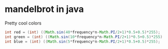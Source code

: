 # mandelbrot in java

Pretty cool colors
```java
int red = (int) ((Math.sin(40*frequency*n-Math.PI/2+1)*0.5+0.5)*255);
int green = (int) ((Math.sin(10*frequency*n-Math.PI/2+1)*0.5+0.5)*255);
int blue = (int) ((Math.sin(5*frequency*n-Math.PI/2+1)*0.5+0.5)*255);
```